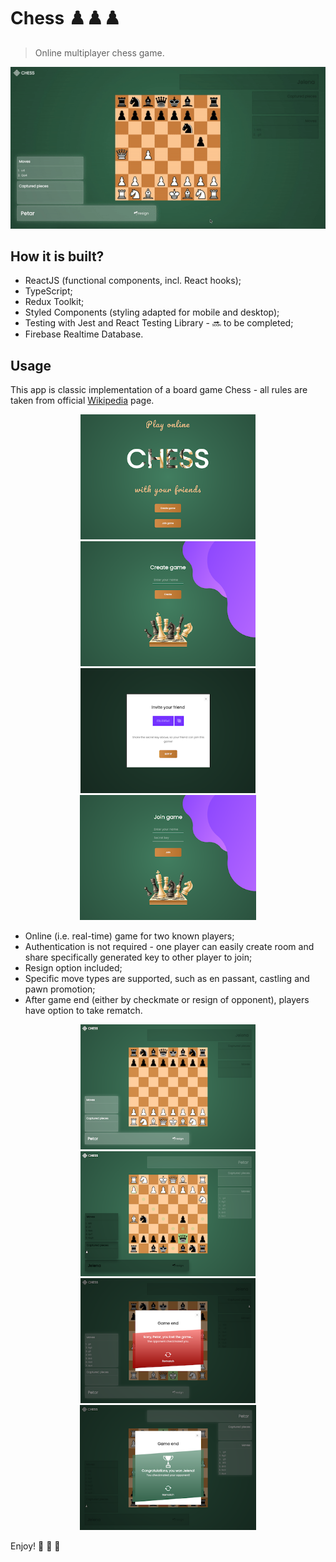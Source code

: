 # Chess ♟️♟️♟️

> Online multiplayer chess game.

<div align="center" markdown="1">

<img src="./src/assets/gifs/queen.gif" alt="chess queen move gif">

</div>

## How it is built?

- ReactJS (functional components, incl. React hooks);
- TypeScript;
- Redux Toolkit;
- Styled Components (styling adapted for mobile and desktop);
- Testing with Jest and React Testing Library - 🔜 to be completed;
- Firebase Realtime Database.

## Usage

This app is classic implementation of a board game Chess - all rules are taken from official [Wikipedia](https://en.wikipedia.org/wiki/Chess) page.

<div align="center" markdown="1">

<img src="./src/assets/screenshots/start.png" alt="start screen" height="200">
<img src="./src/assets/screenshots/create.png" alt="create game" height="200">
<img src="./src/assets/screenshots/invite.png" alt="invite player" height="200">
<img src="./src/assets/screenshots/join.png" alt="join game" height="200">

</div>

- Online (i.e. real-time) game for two known players;
- Authentication is not required - one player can easily create room and share specifically generated key to other player to join;
- Resign option included;
- Specific move types are supported, such as en passant, castling and pawn promotion;
- After game end (either by checkmate or resign of opponent), players have option to take rematch.

<div align="center" markdown="1">

<img src="./src/assets/screenshots/board.png" alt="board screen" height="200">
<img src="./src/assets/screenshots/movements.png" alt="chess movements" height="200">

</div>

<div align="center" markdown="1">

<img src="./src/assets/screenshots/lose.png" alt="lose chess game" height="200">
<img src="./src/assets/screenshots/won.png" alt="win chess game" height="200">

</div>

Enjoy! 🚀 🚀 🚀
